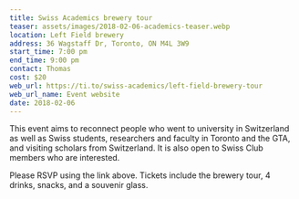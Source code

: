 ```yaml
---
title: Swiss Academics brewery tour
teaser: assets/images/2018-02-06-academics-teaser.webp
location: Left Field brewery
address: 36 Wagstaff Dr, Toronto, ON M4L 3W9
start_time: 7:00 pm
end_time: 9:00 pm
contact: Thomas
cost: $20
web_url: https://ti.to/swiss-academics/left-field-brewery-tour
web_url_name: Event website
date: 2018-02-06
---
```


This event aims to reconnect people who went to university in Switzerland as
well as Swiss students, researchers and faculty in Toronto and the GTA, and
visiting scholars from Switzerland. It is also open to Swiss Club members who
are interested.

Please RSVP using the link above. Tickets include the brewery tour, 4 drinks,
snacks, and a souvenir glass.

